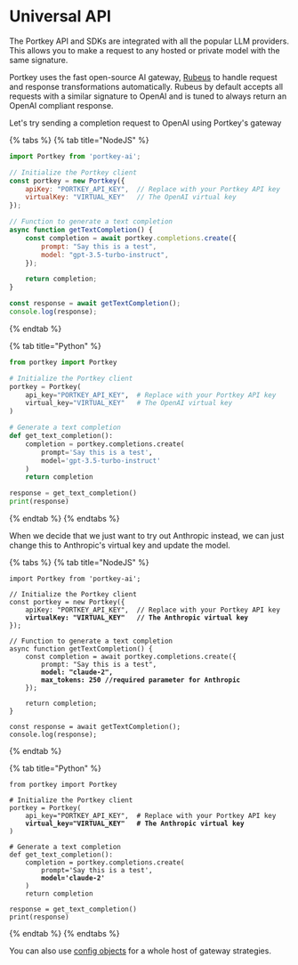 # Universal API

The Portkey API and SDKs are integrated with all the popular LLM providers. This allows you to make a request to any hosted or private model with the same signature.

Portkey uses the fast open-source AI gateway, [Rubeus](https://github.com/Portkey-AI/Rubeus) to handle request and response transformations automatically. Rubeus by default accepts all requests with a similar signature to OpenAI and is tuned to always return an OpenAI compliant response.

Let's try sending a completion request to OpenAI using Portkey's gateway

{% tabs %}
{% tab title="NodeJS" %}
```javascript
import Portkey from 'portkey-ai';

// Initialize the Portkey client
const portkey = new Portkey({
    apiKey: "PORTKEY_API_KEY",  // Replace with your Portkey API key
    virtualKey: "VIRTUAL_KEY"   // The OpenAI virtual key
});

// Function to generate a text completion
async function getTextCompletion() {
    const completion = await portkey.completions.create({
        prompt: "Say this is a test",
        model: "gpt-3.5-turbo-instruct",
    });

    return completion;
}

const response = await getTextCompletion();
console.log(response);
```
{% endtab %}

{% tab title="Python" %}
```python
from portkey import Portkey

# Initialize the Portkey client
portkey = Portkey(
    api_key="PORTKEY_API_KEY",  # Replace with your Portkey API key
    virtual_key="VIRTUAL_KEY"   # The OpenAI virtual key
)

# Generate a text completion
def get_text_completion():
    completion = portkey.completions.create(
        prompt='Say this is a test',
        model='gpt-3.5-turbo-instruct'
    )
    return completion

response = get_text_completion()
print(response)
```
{% endtab %}
{% endtabs %}

When we decide that we just want to try out Anthropic instead, we can just change this to Anthropic's virtual key and update the model.

{% tabs %}
{% tab title="NodeJS" %}
<pre class="language-javascript"><code class="lang-javascript">import Portkey from 'portkey-ai';

// Initialize the Portkey client
const portkey = new Portkey({
    apiKey: "PORTKEY_API_KEY",  // Replace with your Portkey API key
<strong>    virtualKey: "VIRTUAL_KEY"   // The Anthropic virtual key
</strong>});

// Function to generate a text completion
async function getTextCompletion() {
    const completion = await portkey.completions.create({
        prompt: "Say this is a test",
<strong>        model: "claude-2",
</strong><strong>        max_tokens: 250 //required parameter for Anthropic
</strong>    });

    return completion;
}

const response = await getTextCompletion();
console.log(response);
</code></pre>
{% endtab %}

{% tab title="Python" %}
<pre class="language-python"><code class="lang-python">from portkey import Portkey

# Initialize the Portkey client
portkey = Portkey(
    api_key="PORTKEY_API_KEY",  # Replace with your Portkey API key
<strong>    virtual_key="VIRTUAL_KEY"   # The Anthropic virtual key
</strong>)

# Generate a text completion
def get_text_completion():
    completion = portkey.completions.create(
        prompt='Say this is a test',
<strong>        model='claude-2'
</strong>    )
    return completion

response = get_text_completion()
print(response)
</code></pre>
{% endtab %}
{% endtabs %}

You can also use [config objects](configs.md) for a whole host of gateway strategies.
